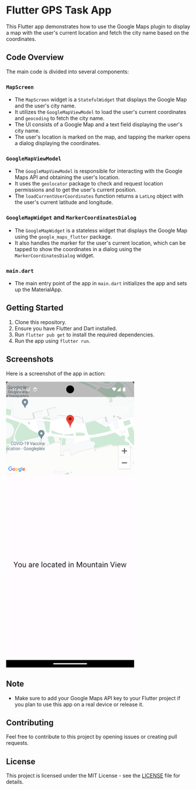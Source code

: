 # Flutter GPS Task App

This Flutter app demonstrates how to use the Google Maps plugin to display a map with the user's current location and fetch the city name based on the coordinates.

## Code Overview

The main code is divided into several components:

### `MapScreen`

- The `MapScreen` widget is a `StatefulWidget` that displays the Google Map and the user's city name.
- It utilizes the `GoogleMapViewModel` to load the user's current coordinates and `geocoding` to fetch the city name.
- The UI consists of a Google Map and a text field displaying the user's city name.
- The user's location is marked on the map, and tapping the marker opens a dialog displaying the coordinates.

### `GoogleMapViewModel`

- The `GoogleMapViewModel` is responsible for interacting with the Google Maps API and obtaining the user's location.
- It uses the `geolocator` package to check and request location permissions and to get the user's current position.
- The `loadCurrentUserCoordinates` function returns a `LatLng` object with the user's current latitude and longitude.

### `GoogleMapWidget` and `MarkerCoordinatesDialog`

- The `GoogleMapWidget` is a stateless widget that displays the Google Map using the `google_maps_flutter` package.
- It also handles the marker for the user's current location, which can be tapped to show the coordinates in a dialog using the `MarkerCoordinatesDialog` widget.

### `main.dart`

- The main entry point of the app in `main.dart` initializes the app and sets up the MaterialApp.

## Getting Started

1. Clone this repository.
2. Ensure you have Flutter and Dart installed.
3. Run `flutter pub get` to install the required dependencies.
4. Run the app using `flutter run`.

## Screenshots

Here is a screenshot of the app in action:

<img src="Screenshot_1693821432.png" width="350px" alt="App Screenshot" />

## Note

- Make sure to add your Google Maps API key to your Flutter project if you plan to use this app on a real device or release it.

## Contributing

Feel free to contribute to this project by opening issues or creating pull requests.

## License

This project is licensed under the MIT License - see the [LICENSE](LICENSE) file for details.
